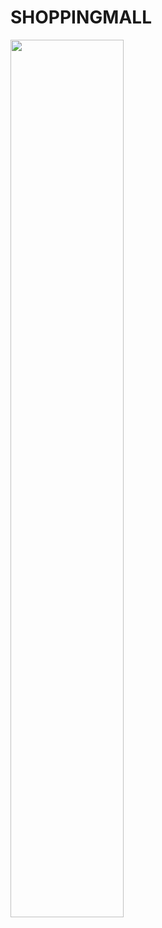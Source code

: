 # SHOPPINGMALL
<img width=60% src="https://github.com/yujuhye/DoGdamdodam/assets/161537140/76a6d971-c31b-4f8f-b92c-18914c47ae72">

